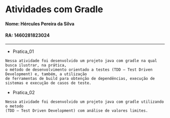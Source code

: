 # Atividades com Gradle

#### Nome: Hércules Pereira da Silva
#### RA: 1460281823024

----------------------------------------------------------------------------------------------------------------------------------

* Pratica_01

```
Nessa atividade foi desenvolvido um projeto java com gradle na qual busca ilustrar, na prática, 
o método de desenvolvimento orientado a testes (TDD – Test Driven Development) e, também, a utilização 
de ferramentas de build para obtenção de dependências, execução de sistemas e execução de casos de teste.
```

* Pratica_02

```
Nessa atividade foi desenvolvido um projeto java com gradle utilizando o metodo 
(TDD – Test Driven Development) com análise de valores limites.
```
